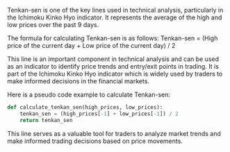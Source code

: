 Tenkan-sen is one of the key lines used in technical analysis, particularly in the Ichimoku Kinko Hyo indicator. It represents the average of the high and low prices over the past 9 days.

The formula for calculating Tenkan-sen is as follows:
Tenkan-sen = (High price of the current day + Low price of the current day) / 2

This line is an important component in technical analysis and can be used as an indicator to identify price trends and entry/exit points in trading. It is part of the Ichimoku Kinko Hyo indicator which is widely used by traders to make informed decisions in the financial markets. 

Here is a pseudo code example to calculate Tenkan-sen:
```python
def calculate_tenkan_sen(high_prices, low_prices):
    tenkan_sen = (high_prices[-1] + low_prices[-1]) / 2
    return tenkan_sen
```

This line serves as a valuable tool for traders to analyze market trends and make informed trading decisions based on price movements.


